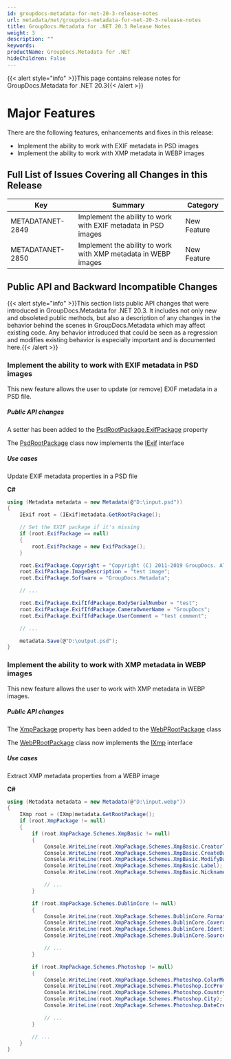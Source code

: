 ```yaml
---
id: groupdocs-metadata-for-net-20-3-release-notes
url: metadata/net/groupdocs-metadata-for-net-20-3-release-notes
title: GroupDocs.Metadata for .NET 20.3 Release Notes
weight: 3
description: ""
keywords: 
productName: GroupDocs.Metadata for .NET
hideChildren: False
---
```

{{< alert style="info" >}}This page contains release notes for GroupDocs.Metadata for .NET 20.3{{< /alert >}}

# Major Features

There are the following features, enhancements and fixes in this release:

*   Implement the ability to work with EXIF metadata in PSD images
*   Implement the ability to work with XMP metadata in WEBP images

## Full List of Issues Covering all Changes in this Release

| Key | Summary | Category |
| --- | --- | --- |
| METADATANET-2849 | Implement the ability to work with EXIF metadata in PSD images | New Feature |
| METADATANET-2850 | Implement the ability to work with XMP metadata in WEBP images | New Feature |

## Public API and Backward Incompatible Changes

{{< alert style="info" >}}This section lists public API changes that were introduced in GroupDocs.Metadata for .NET 20.3. It includes not only new and obsoleted public methods, but also a description of any changes in the behavior behind the scenes in GroupDocs.Metadata which may affect existing code. Any behavior introduced that could be seen as a regression and modifies existing behavior is especially important and is documented here.{{< /alert >}}

### Implement the ability to work with EXIF metadata in PSD images

This new feature allows the user to update (or remove) EXIF metadata in a PSD file.

##### Public API changes

A setter has been added to the [PsdRootPackage.ExifPackage](https://apireference.groupdocs.com/net/metadata/groupdocs.metadata.formats.image/psdrootpackage/properties/exifpackage) property

The [PsdRootPackage](https://apireference.groupdocs.com/net/metadata/groupdocs.metadata.formats.image/psdrootpackage) class now implements the [IExif](https://apireference.groupdocs.com/net/metadata/groupdocs.metadata.standards.exif/iexif) interface

##### Use cases

Update EXIF metadata properties in a PSD file

**C#**

```csharp
using (Metadata metadata = new Metadata(@"D:\input.psd"))
{
	IExif root = (IExif)metadata.GetRootPackage();

	// Set the EXIF package if it's missing
	if (root.ExifPackage == null)
	{
		root.ExifPackage = new ExifPackage();
	}

	root.ExifPackage.Copyright = "Copyright (C) 2011-2019 GroupDocs. All Rights Reserved.";
	root.ExifPackage.ImageDescription = "test image";
	root.ExifPackage.Software = "GroupDocs.Metadata";

	// ...

	root.ExifPackage.ExifIfdPackage.BodySerialNumber = "test";
	root.ExifPackage.ExifIfdPackage.CameraOwnerName = "GroupDocs";
	root.ExifPackage.ExifIfdPackage.UserComment = "test comment";

	// ...

	metadata.Save(@"D:\output.psd");
}
```

### Implement the ability to work with XMP metadata in WEBP images

This new feature allows the user to work with XMP metadata in WEBP images.

##### Public API changes

The [XmpPackage](https://apireference.groupdocs.com/net/metadata/groupdocs.metadata.formats.image/webprootpackage/properties/xmppackage) property has been added to the [WebPRootPackage](https://apireference.groupdocs.com/net/metadata/groupdocs.metadata.formats.image/webprootpackage) class

The [WebPRootPackage](https://apireference.groupdocs.com/net/metadata/groupdocs.metadata.formats.image/webprootpackage) class now implements the [IXmp](https://apireference.groupdocs.com/net/metadata/groupdocs.metadata.standards.xmp/ixmp) interface

##### Use cases

Extract XMP metadata properties from a WEBP image

**C#**

```csharp
using (Metadata metadata = new Metadata(@"D:\input.webp"))
{
	IXmp root = (IXmp)metadata.GetRootPackage();
	if (root.XmpPackage != null)
	{
		if (root.XmpPackage.Schemes.XmpBasic != null)
		{
			Console.WriteLine(root.XmpPackage.Schemes.XmpBasic.CreatorTool);
			Console.WriteLine(root.XmpPackage.Schemes.XmpBasic.CreateDate);
			Console.WriteLine(root.XmpPackage.Schemes.XmpBasic.ModifyDate);
			Console.WriteLine(root.XmpPackage.Schemes.XmpBasic.Label);
			Console.WriteLine(root.XmpPackage.Schemes.XmpBasic.Nickname);

			// ...
		}

		if (root.XmpPackage.Schemes.DublinCore != null)
		{
			Console.WriteLine(root.XmpPackage.Schemes.DublinCore.Format);
			Console.WriteLine(root.XmpPackage.Schemes.DublinCore.Coverage);
			Console.WriteLine(root.XmpPackage.Schemes.DublinCore.Identifier);
			Console.WriteLine(root.XmpPackage.Schemes.DublinCore.Source);

			// ...
		}

		if (root.XmpPackage.Schemes.Photoshop != null)
		{
			Console.WriteLine(root.XmpPackage.Schemes.Photoshop.ColorMode);
			Console.WriteLine(root.XmpPackage.Schemes.Photoshop.IccProfile);
			Console.WriteLine(root.XmpPackage.Schemes.Photoshop.Country);
			Console.WriteLine(root.XmpPackage.Schemes.Photoshop.City);
			Console.WriteLine(root.XmpPackage.Schemes.Photoshop.DateCreated);

			// ... 
		}

		// ...
	}
}
```
